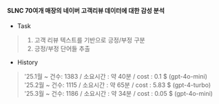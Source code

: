 #### SLNC 70여개 매장의 네이버 고객리뷰 데이터에 대한 감성 분석 

- Task 
> 1) 고객 리뷰 텍스트를 기반으로 긍정/부정 구분
> 2) 긍정/부정 단어들 추출 

- History
> '25.1월 ~ 건수: 1383 / 소요시간 : 약 40분 / cost : 0.1 $  (gpt-4o-mini)   
> '25.2월 ~ 건수: 1115 / 소요시간 : 약 65분 / cost : 5.83 $ (gpt-4-turbo)  
> '25.3월 ~ 건수: 1186 / 소요시간 : 약 34분 / cost : 0.05 $ (gpt-4o-mini)  
